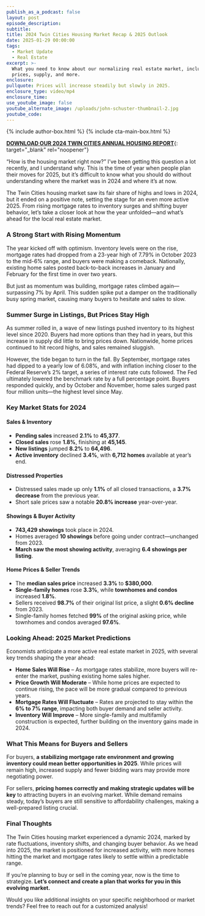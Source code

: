 ```yaml
---
publish_as_a_podcast: false
layout: post
episode_description:
subtitle:
title: 2024 Twin Cities Housing Market Recap & 2025 Outlook
date: 2025-01-29 00:00:00
tags:
  - Market Update
  - Real Estate
excerpt: >-
  What you need to know about our normalizing real estate market, including home
  prices, supply, and more.
enclosure:
pullquote: Prices will increase steadily but slowly in 2025.
enclosure_type: video/mp4
enclosure_time:
use_youtube_image: false
youtube_alternate_image: /uploads/john-schuster-thumbnail-2.jpg
youtube_code:
---
```


{% include author-box.html %}
{% include cta-main-box.html %}

[**DOWNLOAD OUR 2024 TWIN CITIES ANNUAL HOUSING REPORT**](https://schuster-housingreport.paperform.co/){: target="_blank" rel="noopener"}

“How is the housing market right now?” I’ve been getting this question a lot recently, and I understand why. This is the time of year when people plan their moves for 2025, but it’s difficult to know what you should do without understanding where the market was in 2024 and where it’s at now.

The Twin Cities housing market saw its fair share of highs and lows in 2024, but it ended on a positive note, setting the stage for an even more active 2025. From rising mortgage rates to inventory surges and shifting buyer behavior, let’s take a closer look at how the year unfolded—and what’s ahead for the local real estate market.

### **A Strong Start with Rising Momentum**

The year kicked off with optimism. Inventory levels were on the rise, mortgage rates had dropped from a 23-year high of 7.79% in October 2023 to the mid-6% range, and buyers were making a comeback. Nationally, existing home sales posted back-to-back increases in January and February for the first time in over two years.

But just as momentum was building, mortgage rates climbed again—surpassing 7% by April. This sudden spike put a damper on the traditionally busy spring market, causing many buyers to hesitate and sales to slow.

### **Summer Surge in Listings, But Prices Stay High**

As summer rolled in, a wave of new listings pushed inventory to its highest level since 2020. Buyers had more options than they had in years, but this increase in supply did little to bring prices down. Nationwide, home prices continued to hit record highs, and sales remained sluggish.

However, the tide began to turn in the fall. By September, mortgage rates had dipped to a yearly low of 6.08%, and with inflation inching closer to the Federal Reserve’s 2% target, a series of interest rate cuts followed. The Fed ultimately lowered the benchmark rate by a full percentage point. Buyers responded quickly, and by October and November, home sales surged past four million units—the highest level since May.

### **Key Market Stats for 2024**

#### **Sales & Inventory**

* **Pending sales** increased **2\.1%** to **45,377**.
* **Closed sales** rose **1\.8%**, finishing at **45,145**.
* **New listings** jumped **8\.2%** to **64,496**.
* **Active inventory** declined **3\.4%**, with **6,712 homes** available at year’s end.

#### **Distressed Properties**

* Distressed sales made up only **1\.1%** of all closed transactions, a **3\.7% decrease** from the previous year.
* Short sale prices saw a notable **20\.8% increase** year-over-year.

#### **Showings & Buyer Activity**

* **743,429 showings** took place in 2024.
* Homes averaged **10 showings** before going under contract—unchanged from 2023.
* **March saw the most showing activity**, averaging **6\.4 showings per listing**.

#### **Home Prices & Seller Trends**

* The **median sales price** increased **3\.3%** to **$380,000**.
* **Single-family homes** rose **3\.3%**, while **townhomes and condos** increased **1\.8%**.
* Sellers received **98\.7%** of their original list price, a slight **0\.6% decline** from 2023.
* Single-family homes fetched **99%** of the original asking price, while townhomes and condos averaged **97\.6%**.

### **Looking Ahead: 2025 Market Predictions**

Economists anticipate a more active real estate market in 2025, with several key trends shaping the year ahead:

* **Home Sales Will Rise** – As mortgage rates stabilize, more buyers will re-enter the market, pushing existing home sales higher.
* **Price Growth Will Moderate** – While home prices are expected to continue rising, the pace will be more gradual compared to previous years.
* **Mortgage Rates Will Fluctuate** – Rates are projected to stay within the **6% to 7% range**, impacting both buyer demand and seller activity.
* **Inventory Will Improve** – More single-family and multifamily construction is expected, further building on the inventory gains made in 2024.

### **What This Means for Buyers and Sellers**

For buyers, **a stabilizing mortgage rate environment and growing inventory could mean better opportunities in 2025**. While prices will remain high, increased supply and fewer bidding wars may provide more negotiating power.

For sellers, **pricing homes correctly and making strategic updates will be key** to attracting buyers in an evolving market. While demand remains steady, today’s buyers are still sensitive to affordability challenges, making a well-prepared listing crucial.

### **Final Thoughts**

The Twin Cities housing market experienced a dynamic 2024, marked by rate fluctuations, inventory shifts, and changing buyer behavior. As we head into 2025, the market is positioned for increased activity, with more homes hitting the market and mortgage rates likely to settle within a predictable range.

If you’re planning to buy or sell in the coming year, now is the time to strategize. **Let’s connect and create a plan that works for you in this evolving market.**

Would you like additional insights on your specific neighborhood or market trends? Feel free to reach out for a customized analysis!